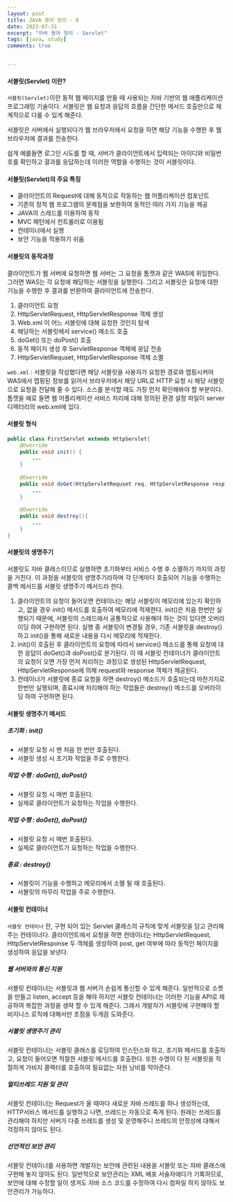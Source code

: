 ```yaml
---
layout: post
title: JAVA 용어 정리 - 6
date: 2023-07-31
excerpt: "자바 용어 정리 - Servlet"
tags: [java, study]
comments: true


---
```


#### 서블릿(Servlet) 이란?

`서블릿(Servlet)`이란 동적 웹 페이지를 만들 때 사용되는 자바 기반의 웹 애플리케이션 프로그래밍 기술이다. 서블릿은 웹 요청과 응답의 흐름을 간단한 메서드 호출만으로 체계적으로 다룰 수 있게 해준다.

서블릿은 서버에서 실행되다가 웹 브라우저에서 요청을 하면 해당 기능을 수행한 후 웹 브라우저에 결과를 전송한다.

쉽게 예를들면 로그인 시도를 할 때, 서버가 클라이언트에서 입력되는 아이디와 비밀번호를 확인하고 결과를 응답하는데 이러한 역할을 수행하는 것이 서블릿이다.

#### 서블릿(Servlet)의 주요 특징

- 클라이언트의 Request에 대해 동적으로 작동하는 웹 어플리케이션 컴포넌트
- 기존의 정적 웹 프로그램의 문제점을 보완하여 동적인 여러 가지 기능을 제공
- JAVA의 스레드를 이용하여 동작
- MVC 패턴에서 컨트롤러로 이용됨
- 컨테이너에서 실행
- 보안 기능을 적용하기 쉬움

#### 서블릿의 동작과정

클라이언트가 웹 서버에 요청하면 웹 서버는 그 요청을 톰캣과 같은 WAS에 위임한다. 그러면 WAS는 각 요청에 해당하는 서블릿을 실행한다. 그리고 서블릿은 요청에 대한 기능을 수행한 후 결과를 반환하여 클라이언트에 전송한다.

1. 클라이언트 요청
2. HttpServletRequest, HttpServletResponse 객체 생성
3. Web.xml 이 어느 서블릿에 대해 요청한 것인지 탐색
4. 해당하는 서블릿에서 service() 메소드 호출
5. doGet() 또는 doPost() 호출
6. 동적 페이지 생성 후 ServletResponse 객체에 응답 전송
7. HttpServletRequset, HttpServletResponse 객체 소멸

`web.xml` : 서블릿을 작성했다면 해당 서블릿을 사용자가 요청한 경로와 맵핑시켜야 WAS에서 맵핑된 정보를 읽어서 브라우저에서 해당 URL로 HTTP 요청 시 해당 서블릿으로 요청을 전달해 줄 수 있다. 소스를 분석할 때도 가장 먼저 확인해봐야 할 부분이다. 톰캣을 예로 들면 웹 어플리케이션 서비스 처리에 대해 정의된 환경 설정 파일이 server 디렉터리의 web.xml에 있다.

#### 서블릿 형식

```java
public class FirstServlet extends HttpServlet{
    @Override
    public void init() {
        ...
    }
    
    @Override
    public void doGet(HttpServletRequset req, HttpServletResponse resp){
        ...
    }
    
    @Override
    public void destroy(){
        ...
    }
}
```

#### 서블릿의 생명주기

서블릿도 자바 클래스이므로 실행하면 초기화부터 서비스 수행 후 소멸하기 까지의 과정을 거친다. 이 과정을 서블릿의 생명주기라하며 각 단계마다 호출되어 기능을 수행하는 콜백 메서드를 서블릿 생명주기 메서드라 한다.

1. 클라이언트의 요청이 들어오면 컨테이너는 해당 서블릿이 메모리에 있는지 확인하고, 없을 경우 init() 메서드를 호출하여 메모리에 적재한다. init()은 처음 한번만 실행되기 때문에, 서블릿의 스레드에서 공통적으로 사용해야 하는 것이 있다면 오버라이딩 하여 구현하면 된다. 실행 중 서블릿이 변경될 경우, 기존 서블릿을 destroy() 하고 init()을 통해 새로운 내용을 다시 메모리에 적재한다.
2. init()이 호출된 후 클라이언트의 요청에 따라서 service() 메소드를 통해 요청에 대한 응답이 doGet()과 doPost()로 분기된다. 이 때 서블릿 컨테이너가 클라이언트의 요청이 오면 가장 먼저 처리하는 과정으로 생성된 HttpServletRequest, HttpServletResponse에 의해 request와 response 객체가 제공된다.
3. 컨테이너가 서블릿에 종료 요청을 하면 destroy() 메소드가 호출되는데 마찬가지로 한번만 실행되며, 종료시에 처리해야 하는 작업들은 destroy() 메소드를 오버라이딩 하여 구현하면 된다.

#### 서블릿 생명주기 메서드

##### 초기화 : init()

- 서블릿 요청 시 맨 처음 한 번만 호출된다.
- 서블릿 생성 시 초기화 작업을 주로 수행한다.

##### 작업 수행 : doGet(), doPost()

- 서블릿 요청 시 매번 호출된다.
- 실제로 클라이언트가 요청하는 작업을 수행한다.

##### 작업 수행 : doGet(), doPost()

- 서블릿 요청 시 매번 호출된다.
- 실제로 클라이언트가 요청하는 작업을 수행한다.

##### 종료 : destroy()

- 서블릿이 기능을 수행하고 메모리에서 소멸 될 때 호출된다.
- 서블릿의 마무리 작업을 주로 수행한다.

#### 서블릿 컨테이너

`서블릿 컨테이너` 란, 구현 되어 있는 Servlet 클래스의 규칙에 맞게 서블릿을 담고 관리해주는 컨테이너다. 클라이언트에서 요청을 하면 컨테이너는 HttpServletRequest, HttpServletResponse 두 객체를 생성하여 post, get 여부에 따라 동적인 페이지를 생성하여 응답을 보낸다.

##### 웹 서버와의 통신 지원

서블릿 컨테이너는 서블릿과 웹 서버가 손쉽게 통신할 수 있게 해준다. 일반적으로 소켓을 만들고 listen, accept 등을 해야 하지만 서블릿 컨테이너는 이러한 기능을 API로 제공하여 복잡한 과정을 생략 할 수 있게 해준다. 그래서 개발자가 서블릿에 구현해야 할 비지니스 로직에 대해서만 초점을 두게끔 도와준다.

##### 서블릿 생명주기 관리

서블릿 컨테이너는 서블릿 클래스를 로딩하여 인스턴스화 하고, 초기화 메서드를 호출하고, 요청이 들어오면 적절한 서블릿 메서드를 호출한다. 또한 수명이 다 된 서블릿을 적절하게 가비지 콜렉터를 호출하여 필요없는 자원 낭비를 막아준다.

##### 멀티쓰레드 지원 및 관리

서블릿 컨테이너는 Request가 올 때마다 새로운 자바 쓰레드를 하나 생성하는데, HTTP서비스 메서드를 실행하고 나면, 쓰레드는 자동으로 죽게 된다. 원래는 쓰레드를 관리해야 하지만 서버가 다중 쓰레드를 생성 및 운영해주니 쓰레드의 안정성에 대해서 걱정하지 않아도 된다.

##### 선언적인 보안 관리

서블릿 컨테이너를 사용하면 개발자는 보안에 관련된 내용을 서블릿 또는 자바 클래스에 구현해 놓지 않아도 된다. 일반적으로 보안관리는 XML 배포 서술자에다가 기록하므로, 보안에 대해 수정할 일이 생겨도 자바 소스 코드를 수정하여 다시 컴파일 하지 않아도 보안관리가 가능하다.
